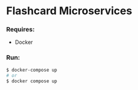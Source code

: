 # Flashcard Microservices

### Requires:
- Docker

### Run:
```bash
$ docker-compose up
# or
$ docker compose up
```